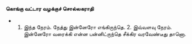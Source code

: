 **கொங்கு வட்டார வழக்குச் சொல்லகராதி**
- 1. இந்த நேரம். நேத்து இன்னேரோ எங்கிருந்தெ. 2. இவ்வளவு நேரம். இன்னேரோ வரைக்கி என்ன பன்னிட்ருந்தெ சீக்கிர வரவேண்டீது தானொ.

